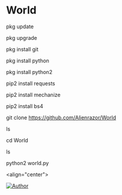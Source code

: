 # World
pkg update

pkg upgrade

pkg install git

pkg install python

pkg install python2

pip2 install requests

pip2 install mechanize

pip2 install bs4

git clone https://github.com/Alienrazor/World

ls

cd World

ls

python2 world.py




<align="center">

<a href="https://github.com/Alienrazor"><img title="Author" src="https://img.shields.io/badge/Author-Alienrazor-red.svg?style=for-the-badge&logo=github"></a>
